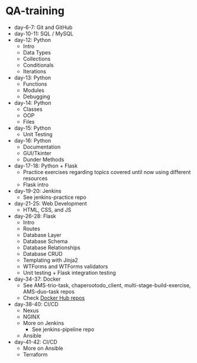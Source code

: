 # QA-training
<!-- TODO: Restructure to weekly structure -->
- day-6-7: Git and GitHub
- day-10-11: SQL / MySQL
- day-12: Python
  - Intro
  - Data Types
  - Collections
  - Conditionals
  - Iterations
- day-13: Python
  - Functions
  - Modules
  - Debugging
- day-14: Python
  - Classes
  - OOP
  - Files
- day-15: Python
  - Unit Testing
- day-16: Python
  - Documentation
  - GUI/Tkinter
  - Dunder Methods
- day-17-18: Python + Flask
  - Practice exercises regarding topics covered until now using different resources
  - Flask intro
- day-19-20: Jenkins
  - See jenkins-practice repo
- day-21-25: Web Development
  - HTML, CSS, and JS
- day-26-28: Flask
  - Intro
  - Routes
  - Database Layer
  - Database Schema
  - Database Relationships
  - Database CRUD
  - Templating with Jinja2
  - WTForms and WTForms validators
  - Unit testing + Flask integration testing
- day-34-37: Docker
  - See AMS-trio-task, chaperootodo_client, multi-stage-build-exercise, AMS-duo-task repos
  - Check [Docker Hub repos](https://hub.docker.com/repositories/1391819)
- day-38-40: CI/CD
  - Nexus
  - NGINX
  - More on Jenkins
    - See jenkins-pipeline repo
  - Ansible
- day-41-42: CI/CD
  - More on Ansible
  - Terraform
